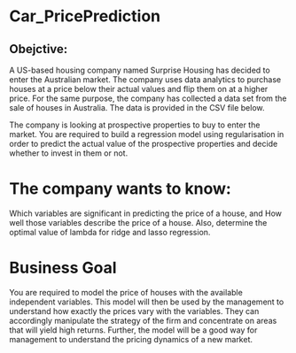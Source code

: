 # Car_PricePrediction
## Obejctive:
A US-based housing company named Surprise Housing has decided to enter the Australian market. The company uses data analytics to purchase houses at a price below their actual values and flip them on at a higher price. For the same purpose, the company has collected a data set from the sale of houses in Australia. The data is provided in the CSV file below.     

The company is looking at prospective properties to buy to enter the market. You are required to build a regression model using regularisation in order to predict the actual value of the prospective properties and decide whether to invest in them or not.     

# The company wants to know:  
Which variables are significant in predicting the price of a house, and  How well those variables describe the price of a house.     Also, determine the optimal value of lambda for ridge and lasso regression.     
# Business Goal      
You are required to model the price of houses with the available independent variables. This model will then be used by the management to understand how exactly the prices vary with the variables. They can accordingly manipulate the strategy of the firm and concentrate on areas that will yield high returns. Further, the model will be a good way for management to understand the pricing dynamics of a new market.
